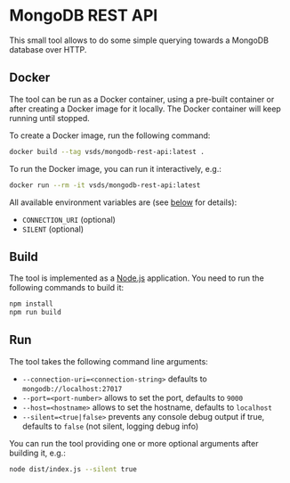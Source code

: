 # MongoDB REST API
This small tool allows to do some simple querying towards a MongoDB database over HTTP.

## Docker
The tool can be run as a Docker container, using a pre-built container or after creating a Docker image for it locally. The Docker container will keep running until stopped.

To create a Docker image, run the following command:
```bash
docker build --tag vsds/mongodb-rest-api:latest .
```

To run the Docker image, you can run it interactively, e.g.:
```bash
docker run --rm -it vsds/mongodb-rest-api:latest
```

All available environment variables are (see [below](#run) for details):
* `CONNECTION_URI` (optional)
* `SILENT` (optional)

## Build
The tool is implemented as a [Node.js](https://nodejs.org/en/) application.
You need to run the following commands to build it:
```bash
npm install
npm run build
```

## Run
The tool takes the following command line arguments:
* `--connection-uri=<connection-string>` defaults to `mongodb://localhost:27017`
* `--port=<port-number>` allows to set the port, defaults to `9000`
* `--host=<hostname>` allows to set the hostname, defaults to `localhost`
* `--silent=<true|false>` prevents any console debug output if true, defaults to `false` (not silent, logging debug info)

You can run the tool providing one or more optional arguments after building it, e.g.:
```bash
node dist/index.js --silent true
```
